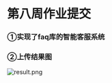 
# 第八周作业提交
### ①实现了faq库的智能客服系统
### ②上传结果图
![result.png](https://github.com/DIO385/badouai-tujiban/blob/main/100-%E8%8C%83%E4%B8%87%E6%9C%8B-%E5%B9%BF%E5%B7%9E/week8/result.png)
